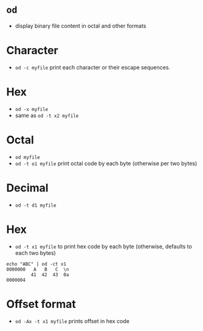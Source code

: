 # `od`
* display binary file content in octal and other formats

# Character
* `od -c myfile` print each character or their escape sequences.

# Hex
* `od -x myfile`
* same as `od -t x2 myfile`

# Octal
* `od myfile`
* `od -t o1 myfile` print octal code by each byte (otherwise per two bytes)

# Decimal
* `od -t d1 myfile`

# Hex
* `od -t x1 myfile` to print hex code by each byte (otherwise, defaults to each two bytes)
```
echo "ABC" | od -ct x1
0000000   A   B   C  \n
         41  42  43  0a
0000004
```

# Offset format
- `od -Ax -t x1 myfile` prints offset in hex code 

